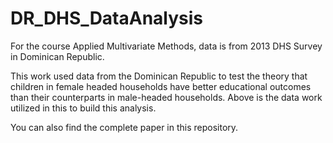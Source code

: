 # DR_DHS_DataAnalysis
For the course Applied Multivariate Methods, data is from 2013 DHS Survey in Dominican Republic.

This work used data from the Dominican Republic to test the theory that
children in female headed households have better educational outcomes than their
counterparts in male-headed households. Above is the data work utilized in this
to build this analysis. 

You can also find the complete paper in this repository.
